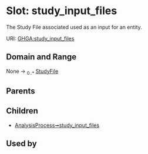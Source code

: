 
# Slot: study_input_files


The Study File associated used as an input for an entity.

URI: [GHGA:study_input_files](https://w3id.org/GHGA/study_input_files)


## Domain and Range

None &#8594;  <sub>0..\*</sub> [StudyFile](StudyFile.md)

## Parents


## Children

 *  [AnalysisProcess➞study_input_files](AnalysisProcess_study_input_files.md)

## Used by

